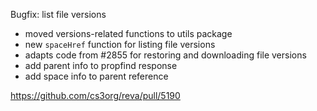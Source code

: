 Bugfix: list file versions

- moved versions-related functions to utils package
- new `spaceHref` function for listing file versions
- adapts code from #2855 for restoring and downloading file versions
- add parent info to propfind response
- add space info to parent reference

https://github.com/cs3org/reva/pull/5190
